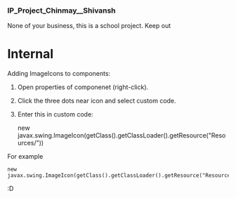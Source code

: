 ### IP_Project_Chinmay__Shivansh

None of your business, this is a school project. Keep out

# Internal
Adding ImageIcons to components:  

1) Open properties of componenet (right-click).  

2) Click the three dots near icon and select custom code.  

3) Enter this in custom code: 

    new javax.swing.ImageIcon(getClass().getClassLoader().getResource("Resources/<image-name-with-extension>")) 
    
 For example 
 
    new javax.swing.ImageIcon(getClass().getClassLoader().getResource("Resources/Billing_background.jpg"))  
    
   
:D
